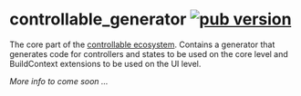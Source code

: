 # controllable_generator [![pub version][pub-version-img]][pub-version-url]

The core part of the [controllable ecosystem](https://github.com/nivisi/controllable). Contains a generator that generates code for controllers and states to be used on the core level and BuildContext extensions to be used on the UI level.

_More info to come soon ..._

<!-- References -->
[pub-version-img]: https://img.shields.io/badge/pub-v0.0.4-green
[pub-version-url]: https://pub.dev/packages/controllable_generator